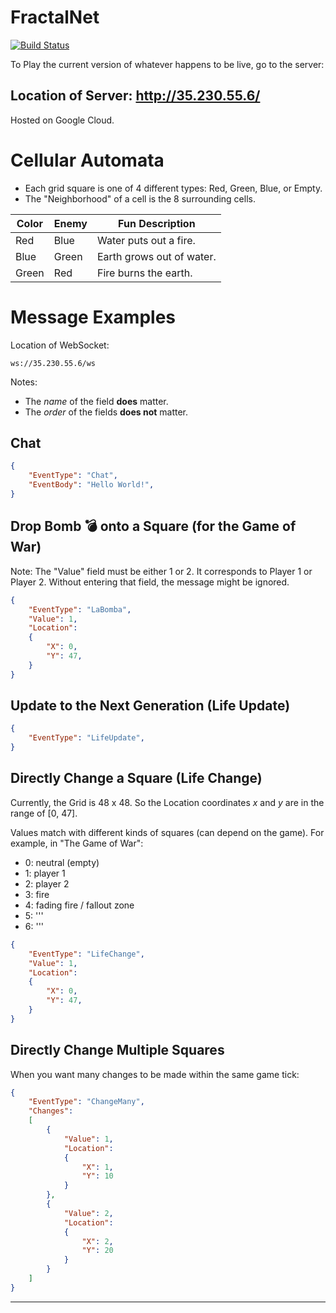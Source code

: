 # FractalNet

[![Build Status](https://travis-ci.org/fractalbach/fractalnet.svg?branch=master)](https://travis-ci.org/fractalbach/fractalnet)

To Play the current version of whatever happens to be live, go to the
server:

## Location of Server:  http://35.230.55.6/

Hosted on Google Cloud.



# Cellular Automata

* Each grid square is one of 4 different types:  Red, Green, Blue, or Empty.
* The "Neighborhood" of a cell is the 8 surrounding cells.


Color | Enemy | Fun Description
------|-------|------------------------
Red | Blue | Water puts out a fire.
Blue | Green | Earth grows out of water.
Green | Red | Fire burns the earth. 





# Message Examples

Location of WebSocket:
```
ws://35.230.55.6/ws
```


Notes: 

* The *name* of the field **does** matter. 
* The *order* of the fields **does not** matter.  


## Chat

```JSON 
{
    "EventType": "Chat",
    "EventBody": "Hello World!",
}    
```



## Drop Bomb 💣 onto a Square (for the Game of War)

Note: The "Value" field must be either 1 or 2.
It corresponds to Player 1 or Player 2.
Without entering that field, the message might be ignored.


```JSON 
{
    "EventType": "LaBomba",
    "Value": 1,
    "Location": 
    {
        "X": 0,
        "Y": 47,
    }
}    
```



## Update to the Next Generation (Life Update)

```JSON 
{
    "EventType": "LifeUpdate",
}
```




## Directly Change a Square (Life Change)


Currently, the Grid is 48 x 48.  So the Location coordinates _x_ and _y_ are in the range of [0, 47].


Values match with different kinds of squares (can depend on the game). 
For example, in "The Game of War":

* 0: neutral (empty)
* 1: player 1
* 2: player 2
* 3: fire
* 4: fading fire / fallout zone 
* 5: ''' 
* 6: '''


```JSON 
{
    "EventType": "LifeChange",
    "Value": 1,
    "Location": 
    {
        "X": 0,
        "Y": 47,
    }
}    
```


## Directly Change Multiple Squares

When you want many changes to be made within the same game tick:

```JSON 
{
    "EventType": "ChangeMany",
    "Changes": 
    [
        {
            "Value": 1,
            "Location": 
            {
                "X": 1,
                "Y": 10
            }
        },
        {
            "Value": 2,
            "Location": 
            {
                "X": 2,
                "Y": 20
            }
        }
    ]
}   
```








-----------------------------------------------------------------------------







